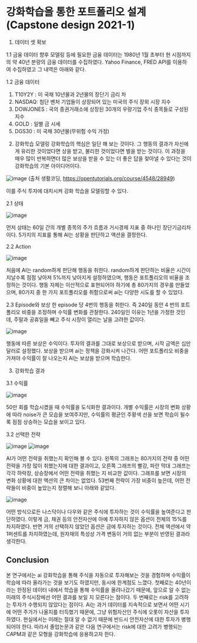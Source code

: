 # 강화학습을 통한 포트폴리오 설계 (Capstone design 2021-1)



1. 데이터 셋 확보 

1.1 금융 데이터
향후 모델링 등에 필요한 금융 데이터는 1980년 1월 초부터 현 시점까지의 약 40년 분량의 금융 데이터를 수집하였다. Yahoo Finance, FRED API를 이용하여 수집하였고 그 내역은 아래와 같다.

1.2 금융 데이터

1) T10Y2Y : 미 국채 10년물과 2년물의 장단기 금리 차
2) NASDAQ: 첨단 벤처 기업들이 상장되어 있는 미국의 주식 장외 시장 지수 
3) DOWJONES : 국의 증권거래소에 상장된 30개의 우량기업 주식 종목들로 구성된 지수
4) GOLD : 일별 금 시세
5) DGS30 : 미 국채 30년물(무위험 수익 가정)


2. 강화학습 모델링
강화학습의 핵심은 일단 해 보는 것이다. 그 행동의 결과가 자신에게 유리한 것이었다면 상을 받고, 불리한 것이었다면 벌을 받는 것이다. 
이 과정을 매우 많이 반복하면더 많은 보상을 받을 수 있는 더 좋은 답을 찾아낼 수 있다는 것이 강화학습의 기본 아이디어이다.


![image](https://user-images.githubusercontent.com/44190559/120962135-1cfa7880-c79a-11eb-84bc-e5e8cf191497.png)
(출처 생활코딩, https://opentutorials.org/course/4548/28949)


이를 주식 투자에 대치시켜 강화 학습을 모델링할 수 있다.

2.1 상태


![image](https://user-images.githubusercontent.com/44190559/120962196-3a2f4700-c79a-11eb-9eb5-0d3660790733.png)


먼저 상태는 60일 간의 개별 종목의 주가 흐름과 거시경제 지표 중 하나인 장단기금리차이다. 5가지의 지표를 통해 AI는 상황을 판단하고 액션을 결정한다.

2.2 Action

![image](https://user-images.githubusercontent.com/44190559/120962213-41565500-c79a-11eb-8488-cbafc3ced10c.png)


처음에 AI는 random하게 판단해 행동을 취한다. random하게 판단하는 비율은 시간이 지날수록 점점 낮아져 5%까지 낮아지게 설정하였으며, 행동은 포트폴리오의 비율을 조정하는 것이다. 행동 자체는 이산적으로 표현되어야 하기에 총 80가지의 경우를 만들었으며, 80가지 중 한 가지 포트폴리오를 취함으로써 ai는 다양한 시도를 할 수 있었다. 

2.3 Episode와 보상
 한 episode 당 4번의 행동을 취한다. 즉 240일 동안 4 번의 포트폴리오 비중을 조정하며 수익률 변화를 관찰한다. 240일인 이유는 1년을 가정한 것인데, 주말과 공휴일을 빼고 주식 시장이 열리는 날을 고려한 값이다.
 
 
![image](https://user-images.githubusercontent.com/44190559/120962228-487d6300-c79a-11eb-9ba5-0f8d4c7a966e.png)


행동에 따른 보상은 수익이다. 투자의 결과를 그대로 보상으로 받으며, 시작 금액은 십만 달러로 설정했다. 보상을 받으며 ai는 정책을 강화시켜 나간다. 어떤 포트폴리오 비중을 가져야 수익률이 잘 나오는지 AI는 보상을 받으며 학습한다.


3. 강화학습 결과

3.1 수익률


![image](https://user-images.githubusercontent.com/44190559/120962253-50d59e00-c79a-11eb-87b2-e2e816dd0f5c.png)


50만 회를 학습시켰을 때 수익률을 도식화한 결과이다. 개별 수익률은 시장의 변화 상황에 따라 noise가 큰 모습을 보여주지만, 수익률의 평균인 주황색 선을 보면 학습이 될수록 점점 상승하는 모습을 보이고 있다.

3.2 선택한 전략

![image](https://user-images.githubusercontent.com/44190559/120962270-5c28c980-c79a-11eb-8f57-21e54bc21064.png)
![image](https://user-images.githubusercontent.com/44190559/120962273-5df28d00-c79a-11eb-8382-d2fc6a3b868a.png)

AI가 어떤 전략을 취했는지 확인해 볼 수 있다. 왼쪽의 그래프는 80가지의 전략 중 어떤 전략을 가장 많이 취했는지에 대한 결과이고, 오른쪽 그래프의 빨강, 파란 막대 그래프는 각각 하락장, 상승장에서 어떤 전략을 취했는 지 비교한 값이다. 그래프를 보면 시장의 변화 상황에 대한 액션의 큰 차이는 없었다.
53번째 전략이 가장 비중이 높은데, 어떤 전략들이 비중이 높았는지 정렬해 보니 아래와 같았다.

![image](https://user-images.githubusercontent.com/44190559/124460386-4a9f0580-ddca-11eb-8743-4dc7b46e2b24.png)


어떤 방식으로든 나스닥이나 다우와 같은 주식에 투자하는 것이 수익률을 높여준다고 판단하였다.  이렇게 금, 채권 등의 안전자산에 아예 투자하지 않은 옵션이 전체의 15%를 차지하였다.
반면 거의 선택하지 않았던 옵션은 금에 투자하는 것이다. 전체 액션에서 약 1퍼센트를 차지하였는데, 원자재의 특성상 가격 변동이 거의 없는 부분이 반영된 결과라 생각한다.

## Conclusion
본 연구에서는 ai 강화학습을 통해 주식을 자동으로 투자해보는 것을 경험하며 수익률이 학습에 따라 올라가는 것을 보기도 하였지만, 동시에 한계점도 느꼈다.
첫째로는 40년이라는 한정된 데이터 내에서 학습을 통해 수익률을 올려나갔기 때문에, 앞으로 알 수 없는 미래의 주식시장에선 어떤 결과를 보일 지 모른다는 점이다.
두 번째로는 risk를 고려하는 투자가 수행되지 않았다는 점이다. Ai는 과거 데이터를 지속적으로 보면서 어떤 시기에 어떤 주가가 나올지를 터득했기 때문에, 그냥 위험자산인 주식에 오롯이 자산을 투자하였다. 현실에서는 미래는 절대 알 수 없기 때문에 반드시 안전자산에 대한 투자가 병행되어야 한다. 따라서 졸업논문과 같은 다음 연구에서는 risk에 대한 고려가 병행되는 CAPM과 같은 모형을 강화학습에 응용하고자 한다. 


